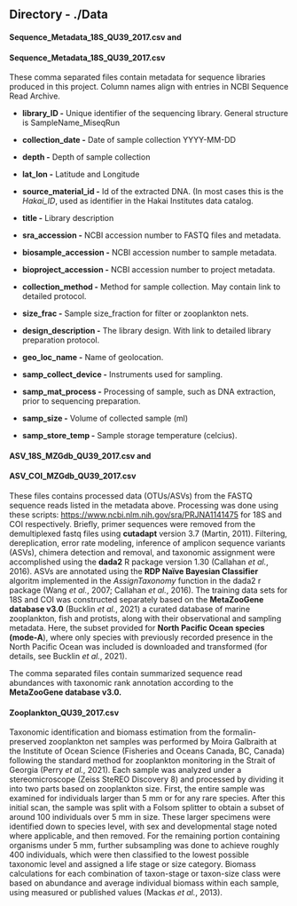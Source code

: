 ## Directory - ./Data

#### Sequence_Metadata_18S_QU39_2017.csv and 

#### Sequence_Metadata_18S_QU39_2017.csv

These comma separated files contain metadata for sequence libraries produced in this project. Column names align with entries in NCBI Sequence Read Archive.

-   **library_ID -** Unique identifier of the sequencing library. General structure is SampleName_MiseqRun

-   **collection_date -** Date of sample collection YYYY-MM-DD

-   **depth -** Depth of sample collection

-   **lat_lon -** Latitude and Longitude

-   **source_material_id -** Id of the extracted DNA. (In most cases this is the *Hakai_ID*, used as identifier in the Hakai Institutes data catalog.

-   **title -** Library description

-   **sra_accession -** NCBI accession number to FASTQ files and metadata.

-   **biosample_accession -** NCBI accession number to sample metadata.

-   **bioproject_accession -** NCBI accession number to project metadata.

-   **collection_method -** Method for sample collection. May contain link to detailed protocol.

-   **size_frac -** Sample size_fraction for filter or zooplankton nets.

-   **design_description -** The library design. With link to detailed library preparation protocol.

-   **geo_loc_name -** Name of geolocation.

-   **samp_collect_device -** Instruments used for sampling.

-   **samp_mat_process -** Processing of sample, such as DNA extraction, prior to sequencing preparation.

-   **samp_size -** Volume of collected sample (ml)

-   **samp_store_temp -** Sample storage temperature (celcius).

#### ASV_18S_MZGdb_QU39_2017.csv and 

#### ASV_COI_MZGdb_QU39_2017.csv

These files contains processed data (OTUs/ASVs) from the FASTQ sequence reads listed in the metadata above. Processing was done using these scripts: <https://www.ncbi.nlm.nih.gov/sra/PRJNA1141475> for 18S and COI respectively. Briefly, primer sequences were removed from the demultiplexed fastq files using **cutadapt** version 3.7 (Martin, 2011). Filtering, dereplication, error rate modeling, inference of amplicon sequence variants (ASVs), chimera detection and removal, and taxonomic assignment were accomplished using the **dada2** R package version 1.30 (Callahan *et al.*, 2016). ASVs are annotated using the **RDP Naïve Bayesian Classifier** algoritm implemented in the *AssignTaxonomy* function in the dada2 r package (Wang *et al.*, 2007; Callahan *et al.*, 2016). The training data sets for 18S and COI was constructed separately based on the **MetaZooGene database v3.0** (Bucklin *et al.*, 2021) a curated database of marine zooplankton, fish and protists, along with their observational and sampling metadata. Here, the subset provided for **North Pacific Ocean species (mode-A**), where only species with previously recorded presence in the North Pacific Ocean was included is downloaded and transformed (for details, see Bucklin *et al.*, 2021).

The comma separated files contain summarized sequence read abundances with taxonomic rank annotation according to the **MetaZooGene database v3.0.**

#### Zooplankton_QU39_2017.csv

Taxonomic identification and biomass estimation from the formalin-preserved zooplankton net samples was performed by Moira Galbraith at the Institute of Ocean Science (Fisheries and Oceans Canada, BC, Canada) following the standard method for zooplankton monitoring in the Strait of Georgia (Perry *et al.*, 2021). Each sample was analyzed under a stereomicroscope (Zeiss SteREO Discovery 8) and processed by dividing it into two parts based on zooplankton size. First, the entire sample was examined for individuals larger than 5 mm or for any rare species. After this initial scan, the sample was split with a Folsom splitter to obtain a subset of around 100 individuals over 5 mm in size. These larger specimens were identified down to species level, with sex and developmental stage noted where applicable, and then removed. For the remaining portion containing organisms under 5 mm, further subsampling was done to achieve roughly 400 individuals, which were then classified to the lowest possible taxonomic level and assigned a life stage or size category. Biomass calculations for each combination of taxon-stage or taxon-size class were based on abundance and average individual biomass within each sample, using measured or published values (Mackas *et al.*, 2013).

